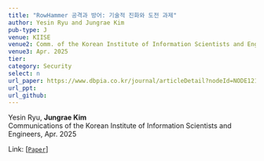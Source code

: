 ```yaml
---
title: "RowHammer 공격과 방어: 기술적 진화와 도전 과제"
author: Yesin Ryu and Jungrae Kim
pub-type: J
venue: KIISE
venue2: Comm. of the Korean Institute of Information Scientists and Engineers (Invited paper)
venue3: Apr. 2025
tier: 
category: Security
select: n
url_paper: https://www.dbpia.co.kr/journal/articleDetail?nodeId=NODE12134391
url_ppt:
url_github:
---
```


Yesin Ryu, **Jungrae Kim** <br>
Communications of the Korean Institute of Information Scientists and Engineers, Apr. 2025 <br>

Link: [[```Paper```](https://www.dbpia.co.kr/journal/articleDetail?nodeId=NODE12134391)]
